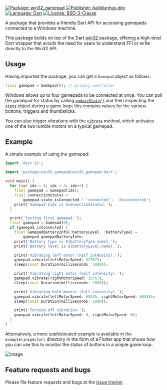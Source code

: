 [![Package: win32_gamepad][package_badge]][package_link]
[![Publisher: halildurmus.dev][publisher_badge]][publisher_link]
[![Language: Dart][language_badge]][language_link]
[![License: BSD-3-Clause][license_badge]][license_link]

A package that provides a friendly Dart API for accessing gamepads connected to
a Windows machine.

This package builds on top of the Dart [win32][win32_pub_dev_link] package,
offering a high-level Dart wrapper that avoids the need for users to understand
FFI or write directly to the Win32 API.

## Usage

Having imported the package, you can get a `Gamepad` object as follows:

```dart
final gamepad = Gamepad(0); // primary controller
```

Windows allows up to four gamepads to be connected at once. You can poll the
gamepad for status by calling [`updateState()`][update_state_method_link] and
then inspecting the [`state`][state_class_link] object during a game loop;
this contains values for the various buttons, triggers and thumbsticks.

You can also trigger vibrations with the [`vibrate`][vibrate_method_link]
method, which activates one of the two rumble motors on a typical gamepad.

## Example

A simple example of using the gamepad:

```dart
import 'dart:io';

import 'package:win32_gamepad/win32_gamepad.dart';

void main() {
  for (var idx = 0; idx < 4; idx++) {
    final gamepad = Gamepad(idx);
    final connectionStatus =
        gamepad.state.isConnected ? 'connected' : 'disconnected';
    print('Gamepad $idx is $connectionStatus.');
  }

  print('Testing first gamepad.');
  final gamepad = Gamepad(0);
  if (gamepad.isConnected) {
    final GamepadBatteryInfo(:batteryLevel, :batteryType) =
        gamepad.gamepadBatteryInfo;
    print('Battery type is ${batteryType.name}.');
    print('Battery level is ${batteryLevel.name}.');

    print('Vibrating left motor (half intensity).');
    gamepad.vibrate(leftMotorSpeed: 32767);
    sleep(const Duration(milliseconds: 1000));

    print('Vibrating right motor (half intensity).');
    gamepad.vibrate(rightMotorSpeed: 32767);
    sleep(const Duration(milliseconds: 1000));

    print('Vibrating both motors (full intensity).');
    gamepad.vibrate(leftMotorSpeed: 65535, rightMotorSpeed: 65535);
    sleep(const Duration(milliseconds: 1000));

    print('Turning off vibration.');
    gamepad.vibrate(leftMotorSpeed: 0, rightMotorSpeed: 0);
  }
}
```

Alternatively, a more sophisticated example is available in the
`example\inspector\` directory in the form of a Flutter app that shows how you
can use this to monitor the status of buttons in a simple game loop:

![image][demo_image_link]

## Feature requests and bugs

Please file feature requests and bugs at the
[issue tracker][issue_tracker_link].

[demo_image_link]: https://raw.githubusercontent.com/halildurmus/win32_gamepad/main/screenshots/demo.png
[issue_tracker_link]: https://github.com/halildurmus/win32_gamepad/issues
[language_badge]: https://img.shields.io/badge/language-Dart-blue.svg
[language_link]: https://dart.dev
[license_badge]: https://img.shields.io/github/license/halildurmus/win32_gamepad?color=blue
[license_link]: https://opensource.org/licenses/BSD-3-Clause
[package_badge]: https://img.shields.io/pub/v/win32_gamepad.svg
[package_link]: https://pub.dev/packages/win32_gamepad
[publisher_badge]: https://img.shields.io/pub/publisher/win32_gamepad.svg
[publisher_link]: https://pub.dev/publishers/halildurmus.dev
[state_class_link]: https://pub.dev/documentation/win32_gamepad/latest/win32_gamepad/GamepadState-class.html
[update_state_method_link]: https://pub.dev/documentation/win32_gamepad/latest/win32_gamepad/Gamepad/updateState.html
[vibrate_method_link]: https://pub.dev/documentation/win32_gamepad/latest/win32_gamepad/Gamepad/vibrate.html
[win32_pub_dev_link]: https://pub.dev/packages/win32

